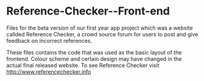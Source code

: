 # Reference-Checker--Front-end

Files for the beta version of our first year app project which was a website callded Reference Checker, a crowd source forum for users to post and give feedback on incorrect references.

These files contains the code that was used as the basic layout of the frontend. Colour scheme and certain design may have changed in the actual final released website. To see Reference Checker visit http://www.referencechecker.info
